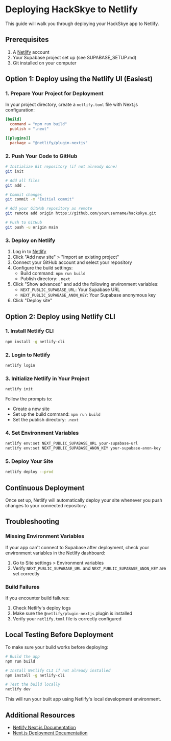 # Deploying HackSkye to Netlify

This guide will walk you through deploying your HackSkye app to Netlify.

## Prerequisites

1. A [Netlify](https://netlify.com) account
2. Your Supabase project set up (see SUPABASE_SETUP.md)
3. Git installed on your computer

## Option 1: Deploy using the Netlify UI (Easiest)

### 1. Prepare Your Project for Deployment

In your project directory, create a `netlify.toml` file with Next.js configuration:

```toml
[build]
  command = "npm run build"
  publish = ".next"

[[plugins]]
  package = "@netlify/plugin-nextjs"
```

### 2. Push Your Code to GitHub

```bash
# Initialize Git repository (if not already done)
git init

# Add all files
git add .

# Commit changes
git commit -m "Initial commit"

# Add your GitHub repository as remote
git remote add origin https://github.com/yourusername/hackskye.git

# Push to GitHub
git push -u origin main
```

### 3. Deploy on Netlify

1. Log in to [Netlify](https://app.netlify.com/)
2. Click "Add new site" > "Import an existing project"
3. Connect your GitHub account and select your repository
4. Configure the build settings:
   - Build command: `npm run build`
   - Publish directory: `.next`
5. Click "Show advanced" and add the following environment variables:
   - `NEXT_PUBLIC_SUPABASE_URL`: Your Supabase URL
   - `NEXT_PUBLIC_SUPABASE_ANON_KEY`: Your Supabase anonymous key
6. Click "Deploy site"

## Option 2: Deploy using Netlify CLI

### 1. Install Netlify CLI

```bash
npm install -g netlify-cli
```

### 2. Login to Netlify

```bash
netlify login
```

### 3. Initialize Netlify in Your Project

```bash
netlify init
```

Follow the prompts to:
- Create a new site
- Set up the build command: `npm run build`
- Set the publish directory: `.next`

### 4. Set Environment Variables

```bash
netlify env:set NEXT_PUBLIC_SUPABASE_URL your-supabase-url
netlify env:set NEXT_PUBLIC_SUPABASE_ANON_KEY your-supabase-anon-key
```

### 5. Deploy Your Site

```bash
netlify deploy --prod
```

## Continuous Deployment

Once set up, Netlify will automatically deploy your site whenever you push changes to your connected repository.

## Troubleshooting

### Missing Environment Variables

If your app can't connect to Supabase after deployment, check your environment variables in the Netlify dashboard:

1. Go to Site settings > Environment variables
2. Verify `NEXT_PUBLIC_SUPABASE_URL` and `NEXT_PUBLIC_SUPABASE_ANON_KEY` are set correctly

### Build Failures

If you encounter build failures:

1. Check Netlify's deploy logs
2. Make sure the `@netlify/plugin-nextjs` plugin is installed
3. Verify your `netlify.toml` file is correctly configured

## Local Testing Before Deployment

To make sure your build works before deploying:

```bash
# Build the app
npm run build

# Install Netlify CLI if not already installed
npm install -g netlify-cli

# Test the build locally
netlify dev
```

This will run your built app using Netlify's local development environment.

## Additional Resources

- [Netlify Next.js Documentation](https://docs.netlify.com/integrations/frameworks/next-js/overview/)
- [Next.js Deployment Documentation](https://nextjs.org/docs/deployment) 